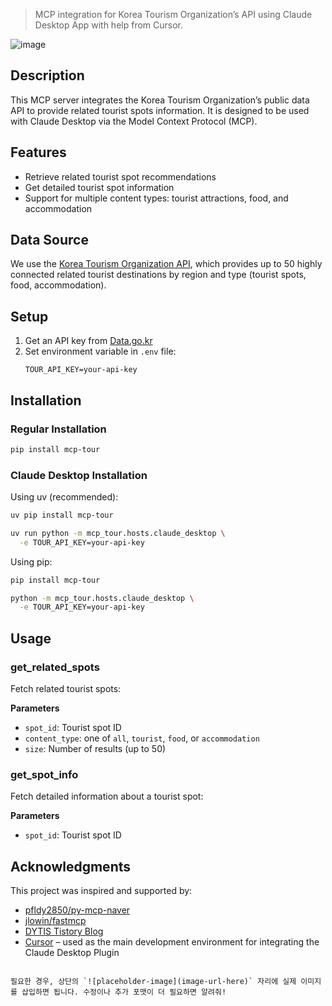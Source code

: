 > MCP integration for Korea Tourism Organization’s API using Claude Desktop App with help from Cursor.

![image](https://github.com/user-attachments/assets/78a12e75-f1bc-4e8f-bd23-c2b699b1357f)

## Description

This MCP server integrates the Korea Tourism Organization’s public data API to provide related tourist spots information. It is designed to be used with Claude Desktop via the Model Context Protocol (MCP).

## Features

- Retrieve related tourist spot recommendations
- Get detailed tourist spot information
- Support for multiple content types: tourist attractions, food, and accommodation

## Data Source

We use the [Korea Tourism Organization API](https://www.data.go.kr/tcs/dss/selectApiDataDetailView.do?publicDataPk=15128560), which provides up to 50 highly connected related tourist destinations by region and type (tourist spots, food, accommodation).

## Setup

1. Get an API key from [Data.go.kr](https://www.data.go.kr)
2. Set environment variable in `.env` file:
   ```
   TOUR_API_KEY=your-api-key
   ```

## Installation

### Regular Installation
```bash
pip install mcp-tour
```

### Claude Desktop Installation

Using uv (recommended):
```bash
uv pip install mcp-tour

uv run python -m mcp_tour.hosts.claude_desktop \
  -e TOUR_API_KEY=your-api-key
```

Using pip:
```bash
pip install mcp-tour

python -m mcp_tour.hosts.claude_desktop \
  -e TOUR_API_KEY=your-api-key
```

## Usage

### get_related_spots

Fetch related tourist spots:

**Parameters**
- `spot_id`: Tourist spot ID
- `content_type`: one of `all`, `tourist`, `food`, or `accommodation`
- `size`: Number of results (up to 50)

### get_spot_info

Fetch detailed information about a tourist spot:

**Parameters**
- `spot_id`: Tourist spot ID

## Acknowledgments

This project was inspired and supported by:

- [pfldy2850/py-mcp-naver](https://github.com/pfldy2850/py-mcp-naver)
- [jlowin/fastmcp](https://github.com/jlowin/fastmcp)
- [DYTIS Tistory Blog](https://dytis.tistory.com/113)
- [Cursor](https://www.cursor.com/) – used as the main development environment for integrating the Claude Desktop Plugin
```

필요한 경우, 상단의 `![placeholder-image](image-url-here)` 자리에 실제 이미지를 삽입하면 됩니다. 수정이나 추가 포맷이 더 필요하면 알려줘!